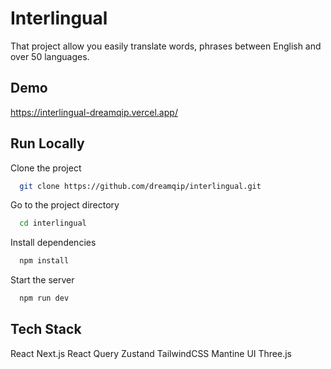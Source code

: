 
# Interlingual

That project allow you easily translate words, phrases between English and over 50 languages.


## Demo

https://interlingual-dreamqip.vercel.app/


## Run Locally

Clone the project

```bash
  git clone https://github.com/dreamqip/interlingual.git
```

Go to the project directory

```bash
  cd interlingual
```

Install dependencies

```bash
  npm install
```

Start the server

```bash
  npm run dev
```


## Tech Stack
React
Next.js
React Query
Zustand
TailwindCSS
Mantine UI
Three.js

